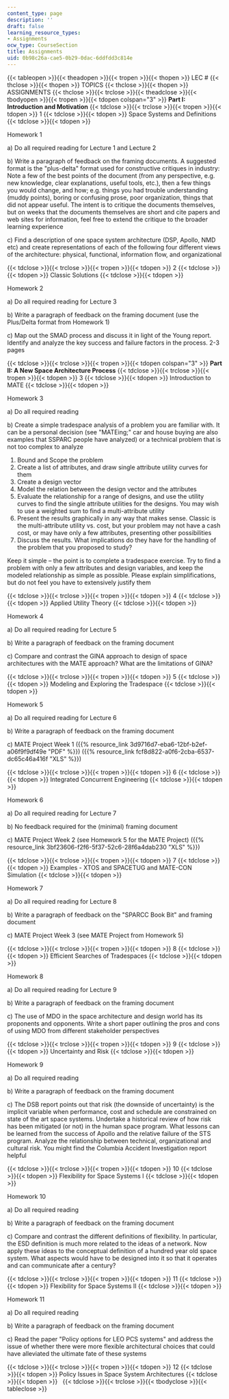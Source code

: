```yaml
---
content_type: page
description: ''
draft: false
learning_resource_types:
- Assignments
ocw_type: CourseSection
title: Assignments
uid: 0b98c26a-cae5-0b29-0dac-6ddfdd3c814e
---
```

{{< tableopen >}}{{< theadopen >}}{{< tropen >}}{{< thopen >}}
LEC #
{{< thclose >}}{{< thopen >}}
TOPICS
{{< thclose >}}{{< thopen >}}
ASSIGNMENTS
{{< thclose >}}{{< trclose >}}{{< theadclose >}}{{< tbodyopen >}}{{< tropen >}}{{< tdopen colspan="3" >}}
**Part I: Introduction and Motivation**
{{< tdclose >}}{{< trclose >}}{{< tropen >}}{{< tdopen >}}
1
{{< tdclose >}}{{< tdopen >}}
Space Systems and Definitions
{{< tdclose >}}{{< tdopen >}}

Homework 1

a) Do all required reading for Lecture 1 and Lecture 2

b) Write a paragraph of feedback on the framing documents. A suggested format is the "plus-delta" format used for constructive critiques in industry: Note a few of the best points of the document (from any perspective, e.g. new knowledge, clear explanations, useful tools, etc.), then a few things you would change, and how; e.g. things you had trouble understanding (muddy points), boring or confusing prose, poor organization, things that did not appear useful. The intent is to critique the documents themselves, but on weeks that the documents themselves are short and cite papers and web sites for information, feel free to extend the critique to the broader learning experience

c) Find a description of one space system architecture (DSP, Apollo, NMD etc) and create representations of each of the following four different views of the architecture: physical, functional, information flow, and organizational

{{< tdclose >}}{{< trclose >}}{{< tropen >}}{{< tdopen >}}
2
{{< tdclose >}}{{< tdopen >}}
Classic Solutions
{{< tdclose >}}{{< tdopen >}}

Homework 2

a) Do all required reading for Lecture 3

b) Write a paragraph of feedback on the framing document (use the Plus/Delta format from Homework 1)

c) Map out the SMAD process and discuss it in light of the Young report. Identify and analyze the key success and failure factors in the process. 2-3 pages

{{< tdclose >}}{{< trclose >}}{{< tropen >}}{{< tdopen colspan="3" >}}
**Part II: A New Space Architecture Process**
{{< tdclose >}}{{< trclose >}}{{< tropen >}}{{< tdopen >}}
3
{{< tdclose >}}{{< tdopen >}}
Introduction to MATE
{{< tdclose >}}{{< tdopen >}}

Homework 3

a) Do all required reading

b) Create a simple tradespace analysis of a problem you are familiar with. It can be a personal decision (see "MATEing;" car and house buying are also examples that SSPARC people have analyzed) or a technical problem that is not too complex to analyze

1) Bound and Scope the problem   
2) Create a list of attributes, and draw single attribute utility curves for them   
3) Create a design vector   
4) Model the relation between the design vector and the attributes   
5) Evaluate the relationship for a range of designs, and use the utility curves to find the single attribute utilities for the designs. You may wish to use a weighted sum to find a multi-attribute utility   
6) Present the results graphically in any way that makes sense. Classic is the multi-attribute utility vs. cost, but your problem may not have a cash cost, or may have only a few attributes, presenting other possibilities   
7) Discuss the results. What implications do they have for the handling of the problem that you proposed to study?

Keep it simple – the point is to complete a tradespace exercise. Try to find a problem with only a few attributes and design variables, and keep the modeled relationship as simple as possible. Please explain simplifications, but do not feel you have to extensively justify them

{{< tdclose >}}{{< trclose >}}{{< tropen >}}{{< tdopen >}}
4
{{< tdclose >}}{{< tdopen >}}
Applied Utility Theory
{{< tdclose >}}{{< tdopen >}}

Homework 4

a) Do all required reading for Lecture 5

b) Write a paragraph of feedback on the framing document

c) Compare and contrast the GINA approach to design of space architectures with the MATE approach? What are the limitations of GINA?

{{< tdclose >}}{{< trclose >}}{{< tropen >}}{{< tdopen >}}
5
{{< tdclose >}}{{< tdopen >}}
Modeling and Exploring the Tradespace
{{< tdclose >}}{{< tdopen >}}

Homework 5

a) Do all required reading for Lecture 6

b) Write a paragraph of feedback on the framing document

c) MATE Project Week 1 ({{% resource_link 3d9716d7-eba6-12bf-b2ef-a06f9f9df49e "PDF" %}}) ({{% resource_link fcf8d822-a0f6-2cba-6537-dc65c46a416f "XLS" %}})

{{< tdclose >}}{{< trclose >}}{{< tropen >}}{{< tdopen >}}
6
{{< tdclose >}}{{< tdopen >}}
Integrated Concurrent Engineering
{{< tdclose >}}{{< tdopen >}}

Homework 6

a) Do all required reading for Lecture 7

b) No feedback required for the (minimal) framing document

c) MATE Project Week 2 (see Homework 5 for the MATE Project) ({{% resource_link 3bf23606-f2f6-5f37-52c6-28f6a4dab230 "XLS" %}})

{{< tdclose >}}{{< trclose >}}{{< tropen >}}{{< tdopen >}}
7
{{< tdclose >}}{{< tdopen >}}
Examples - XTOS and SPACETUG and MATE-CON Simulation
{{< tdclose >}}{{< tdopen >}}

Homework 7

a) Do all required reading for Lecture 8

b) Write a paragraph of feedback on the "SPARCC Book Bit" and framing document

c) MATE Project Week 3 (see MATE Project from Homework 5)

{{< tdclose >}}{{< trclose >}}{{< tropen >}}{{< tdopen >}}
8
{{< tdclose >}}{{< tdopen >}}
Efficient Searches of Tradespaces
{{< tdclose >}}{{< tdopen >}}

Homework 8

a) Do all required reading for Lecture 9

b) Write a paragraph of feedback on the framing document

c) The use of MDO in the space architecture and design world has its proponents and opponents. Write a short paper outlining the pros and cons of using MDO from different stakeholder perspectives

{{< tdclose >}}{{< trclose >}}{{< tropen >}}{{< tdopen >}}
9
{{< tdclose >}}{{< tdopen >}}
Uncertainty and Risk
{{< tdclose >}}{{< tdopen >}}

Homework 9

a) Do all required reading

b) Write a paragraph of feedback on the framing document

c) The DSB report points out that risk (the downside of uncertainty) is the implicit variable when performance, cost and schedule are constrained on state of the art space systems. Undertake a historical review of how risk has been mitigated (or not) in the human space program. What lessons can be learned from the success of Apollo and the relative failure of the STS program. Analyze the relationship between technical, organizational and cultural risk. You might find the Columbia Accident Investigation report helpful

{{< tdclose >}}{{< trclose >}}{{< tropen >}}{{< tdopen >}}
10
{{< tdclose >}}{{< tdopen >}}
Flexibility for Space Systems I
{{< tdclose >}}{{< tdopen >}}

Homework 10

a) Do all required reading

b) Write a paragraph of feedback on the framing document

c) Compare and contrast the different definitions of flexibility. In particular, the ESD definition is much more related to the ideas of a network. Now apply these ideas to the conceptual definition of a hundred year old space system. What aspects would have to be designed into it so that it operates and can communicate after a century?

{{< tdclose >}}{{< trclose >}}{{< tropen >}}{{< tdopen >}}
11
{{< tdclose >}}{{< tdopen >}}
Flexibility for Space Systems II
{{< tdclose >}}{{< tdopen >}}

Homework 11

a) Do all required reading

b) Write a paragraph of feedback on the framing document

c) Read the paper "Policy options for LEO PCS systems" and address the issue of whether there were more flexible architectural choices that could have alleviated the ultimate fate of these systems

{{< tdclose >}}{{< trclose >}}{{< tropen >}}{{< tdopen >}}
12
{{< tdclose >}}{{< tdopen >}}
Policy Issues in Space System Architectures
{{< tdclose >}}{{< tdopen >}}
 
{{< tdclose >}}{{< trclose >}}{{< tbodyclose >}}{{< tableclose >}}